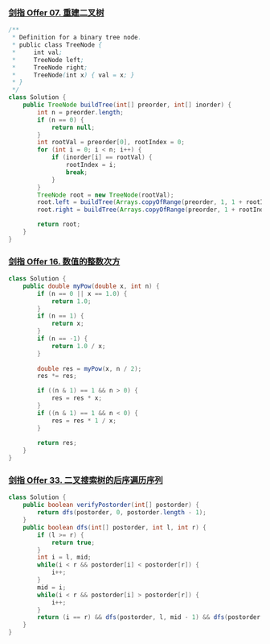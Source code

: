### [剑指 Offer 07. 重建二叉树](https://leetcode.cn/problems/zhong-jian-er-cha-shu-lcof/)

```java
/**
 * Definition for a binary tree node.
 * public class TreeNode {
 *     int val;
 *     TreeNode left;
 *     TreeNode right;
 *     TreeNode(int x) { val = x; }
 * }
 */
class Solution {
    public TreeNode buildTree(int[] preorder, int[] inorder) {
        int n = preorder.length;
        if (n == 0) {
            return null;
        }
        int rootVal = preorder[0], rootIndex = 0;
        for (int i = 0; i < n; i++) {
            if (inorder[i] == rootVal) {
                rootIndex = i;
                break;
            }
        }
        TreeNode root = new TreeNode(rootVal);
        root.left = buildTree(Arrays.copyOfRange(preorder, 1, 1 + rootIndex), Arrays.copyOfRange(inorder, 0, rootIndex));
        root.right = buildTree(Arrays.copyOfRange(preorder, 1 + rootIndex, n), Arrays.copyOfRange(inorder, rootIndex + 1, n));

        return root;
    }
}
```





### [剑指 Offer 16. 数值的整数次方](https://leetcode.cn/problems/shu-zhi-de-zheng-shu-ci-fang-lcof/)



```java
class Solution {
    public double myPow(double x, int n) {
        if (n == 0 || x == 1.0) {
            return 1.0;
        }
        if (n == 1) {
            return x;
        }
        if (n == -1) {
            return 1.0 / x;
        }
      
        double res = myPow(x, n / 2);
        res *= res;

        if ((n & 1) == 1 && n > 0) {
            res = res * x;
        }
        if ((n & 1) == 1 && n < 0) {
            res = res * 1 / x; 
        }
        
        return res;
    }
}
```





### [剑指 Offer 33. 二叉搜索树的后序遍历序列](https://leetcode.cn/problems/er-cha-sou-suo-shu-de-hou-xu-bian-li-xu-lie-lcof/)



```java
class Solution {
    public boolean verifyPostorder(int[] postorder) {
        return dfs(postorder, 0, postorder.length - 1);
    }
    public boolean dfs(int[] postorder, int l, int r) {
        if (l >= r) {
            return true;
        }
        int i = l, mid;
        while(i < r && postorder[i] < postorder[r]) {
            i++;
        }
        mid = i;
        while(i < r && postorder[i] > postorder[r]) {
            i++;
        }
        return (i == r) && dfs(postorder, l, mid - 1) && dfs(postorder, mid, r - 1);
    }
}
```

